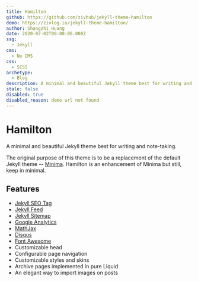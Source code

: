 ```yaml
---
title: Hamilton
github: https://github.com/zivhub/jekyll-theme-hamilton
demo: https://zivlog.io/jekyll-theme-hamilton/
author: Shangzhi Huang
date: 2020-07-02T00:00:00.000Z
ssg:
  - Jekyll
cms:
  - No CMS
css:
  - SCSS
archetype:
  - Blog
description: A minimal and beautiful Jekyll theme best for writing and note-taking.
stale: false
disabled: true
disabled_reason: demo url not found
---
```


# Hamilton

A minimal and beautiful Jekyll theme best for writing and note-taking.

The original purpose of this theme is to be a replacement of the default Jekyll theme -- [Minima](https://github.com/jekyll/minima). Hamilton is an enhancement of Minima but still, keep in minimal.

## Features

- [Jekyll SEO Tag](https://github.com/jekyll/jekyll-seo-tag)
- [Jekyll Feed](https://github.com/jekyll/jekyll-feed)
- [Jekyll Sitemap](https://github.com/jekyll/jekyll-sitemap)
- [Google Analytics](https://analytics.google.com/)
- [MathJax](https://www.mathjax.org/)
- [Disqus](https://disqus.com/)
- [Font Awesome](https://fontawesome.com/)
- Customizable head
- Configurable page navigation
- Customizable styles and skins
- Archive pages implemented in pure Liquid
- An elegant way to import images on posts
